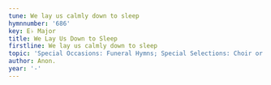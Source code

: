 ```yaml
---
tune: We lay us calmly down to sleep
hymnnumber: '686'
key: E♭ Major
title: We Lay Us Down to Sleep
firstline: We lay us calmly down to sleep
topic: 'Special Occasions: Funeral Hymns; Special Selections: Choir or Quartet'
author: Anon.
year: '-'
---
```

